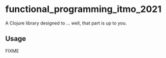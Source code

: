 # functional_programming_itmo_2021

A Clojure library designed to ... well, that part is up to you.

## Usage

FIXME
